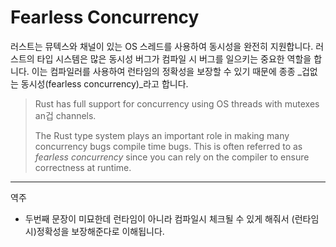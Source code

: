 # Fearless Concurrency

러스트는 뮤텍스와 채널이 있는 OS 스레드를 사용하여 동시성을 완전히 지원합니다.
러스트의 타입 시스템은 많은 동시성 버그가 컴파일 시 버그를 일으키는 중요한 역할을 합니다. 
이는 컴파일러를 사용하여 런타임의 정확성을 보장할 수 있기 때문에 종종 _겁없는 동시성(fearless concurrency)_라고 합니다.

> Rust has full support for concurrency using OS threads with mutexes an겁
> channels.
> 
> The Rust type system plays an important role in making many concurrency bugs
> compile time bugs. This is often referred to as _fearless concurrency_ since you
> can rely on the compiler to ensure correctness at runtime.

---
역주
- 두번째 문장이 미묘한데 런타임이 아니라 컴파일시 체크될 수 있게 해줘서 (런타임시)정확성을 보장해준다로 이해됩니다.
